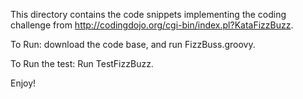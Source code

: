 This directory contains the code snippets implementing the coding challenge from http://codingdojo.org/cgi-bin/index.pl?KataFizzBuzz.

To Run:
download the code base, and run FizzBuss.groovy.

To Run the test:
Run TestFizzBuzz.

Enjoy!
